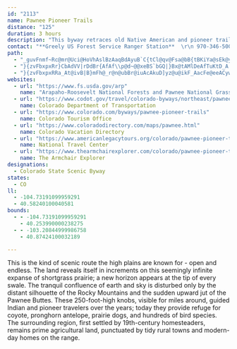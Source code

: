 ```yaml
---
id: "2113"
name: Pawnee Pioneer Trails
distance: "125"
duration: 3 hours
description: "This byway retraces old Native American and pioneer trails on the wide, open plains. Along the way is the sudden upward jut of the striking Pawnee Buttes, rising 250 feet above the prairie."
contact: "**Greely US Forest Service Ranger Station**  \r\n 970-346-5000  \r\n 970-346-5015 TDD  \r\n\r\n"
path:
  - "_guvFnmf~Rc@mr@Uci@HoVhAslBzAaqBdAyuB`C{tCl@qv@Fsa@bB{tBKiYa@sEk@yD_BgHiC}G{AkCaCgDsdDmxDqf@uj@kSiVwkBgyBsB{CeCuFm@cB}AsGoAuJOmDyAupBbA{sBiBkfKm@yfEZgtBBa}Be@saCmC@_D^cCdAqGrEgB`AkBj@iDZ{w@uAkeAd@avD~@u{Bk@uwAGwgAHorDx@aaBo@aoGDoyBe@_wCMRavBh@wf@Is@X{RR{oBGmB[kAu@gAq@K_DGeByAi@y@Wy@Gs@CyBJ_B^eAxJoP|@oBDe@ZcnCl@{nBXewAnBNhAG~@WlAy@hEmDlBmBrBqA~HuFrNiJxiCefBvhDs|BlKwGdtAk~@EiC[uwEtAaHRmLY_CoAoCKk@?_`@gAibLEs@gDeMcA_GKsPSqQbDK\\_@Ds@}B{m@cGgiCTqA|AmCTeB?gAIe@Uk@sBuCy@qB[[}Ak@i@e@Ue@SgAEaBRwAf@{@\\K~AKv}AuHa@anBKwAWq@i@_@i@Gqh@jBe@k@IgA_@gnBRkAd@_@lh@_Bt@g@^w@He@H_@?iAOcx@?o@c@sBEm@BgAd@_C}@}|CU_uBc@abJhq@u@zk@c@li@GjwAq@dp@e@hUGxc@J~aA_@xzAQh[SjBs@~@s@|k@sz@|@cAbAq@hAKrpCf@nA[fAy@nAsA~BsDbGcNvA}BbCyCbE{EvC{BxEcCdMgGxAYt{DjAfz@?zqAVpF?tCOsB}JgKon@sE}W]yB[kDIoGc@_fC"
  - "}{zvFbxpxRr}CbAdVV|rDdBr{AfAf\\p@d~@@xeBS`bGQ|}Bx@tAMlDeAfTuKtD_A|SoAfi@eCvBRfCx@l@\\pCbDtEjIx@`AhA~@bB~@|@X~AR~_EpAdDKzFq@`GaBhCgAlh@wY`Bs@tD}@lESbE^|A^~CrAfb@j^tDrCrB`AvB^~@DbOsAzCS`FCzaBp@jB?vBQlBa@`C_A`E{CpFqHnBuB`CmB~D}A|Dg@zt@^vxAF~xApAbqBl@rNv@zLJhKiAtCG|X`@rSh@rUR|XCtLXpp@M"
  - "}{zvFbxpxRRa_At@ivB|B}mFh@_r@n@ubBr@iuAcAkuD]yz@u@ikF_AacFe@eeACywBhByhHIaGK{BYeDi@eD}AiHeAsCsBqEeAgBcFaHmo@}z@sE}HyCaKiBaL]qI[mSI}ABsIgAge@NauAVkpG`@wrBr@gkFBivBPu{CEmFD_c@Iof@Loz@JgKRun@CedAKuv@yAaj@}A{VQwKeA}hAQac@DgOEwDIe@AeBm@e`ADy@Xy@fHcT"
websites:
  - url: "https://www.fs.usda.gov/arp"
    name: "Arapaho-Roosevelt National Forests and Pawnee National Grassland"
  - url: "https://www.codot.gov/travel/colorado-byways/northeast/pawnee-pioneer-trails"
    name: Colorado Department of Transportation
  - url: "https://www.colorado.com/byways/pawnee-pioneer-trails"
    name: Colorado Tourism Office
  - url: "https://www.coloradodirectory.com/maps/pawnee.html"
    name: Colorado Vacation Directory
  - url: "https://www.americanlegacytours.org/colorado/pawnee-pioneer-trails-road-trip/"
    name: National Travel Center
  - url: "https://www.thearmchairexplorer.com/colorado/pawnee-pioneer-trails-scenic-byway.php"
    name: The Armchair Explorer
designations:
  - Colorado State Scenic Byway
states:
  - CO
ll:
  - -104.73191099959291
  - 40.58240100040581
bounds:
  - - -104.73191099959291
    - 40.253990000238275
  - - -103.20844999986758
    - 40.87424100032189

---
```


This is the kind of scenic route the high plains are known for -
open and endless. The land reveals itself in increments on this
seemingly infinite expanse of shortgrass prairie; a new horizon
appears at the tip of every swale. The tranquil confluence of earth
and sky is disturbed only by the distant silhouette of the Rocky
Mountains and the sudden upward jut of the Pawnee Buttes. These
250-foot-high knobs, visible for miles around, guided Indian and
pioneer travelers over the years; today they provide refuge for
coyote, pronghorn antelope, prairie dogs, and hundreds of bird
species. The surrounding region, first settled by 19th-century
homesteaders, remains prime agricultural land, punctuated by tidy
rural towns and modern-day homes on the range.
